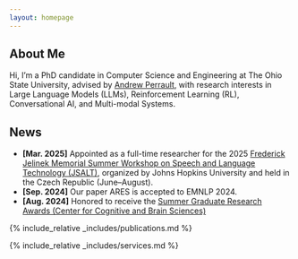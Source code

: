 ```yaml
---
layout: homepage
---
```


## About Me

Hi, I’m a PhD candidate in Computer Science and Engineering at The Ohio State University, advised by [Andrew Perrault](https://aperrault.github.io/), with research interests in Large Language Models (LLMs), Reinforcement Learning (RL), Conversational AI, and Multi-modal Systems.


## News
- **[Mar. 2025]** Appointed as a full-time researcher for the 2025 [Frederick Jelinek Memorial Summer Workshop on Speech and Language Technology (JSALT)](https://www.clsp.jhu.edu/workshops/), organized by Johns Hopkins University and held in the Czech Republic (June–August).
- **[Sep. 2024]** Our paper ARES is accepted to EMNLP 2024.
- **[Aug. 2024]** Honored to receive the [Summer Graduate Research Awards (Center for Cognitive and Brain Sciences)](https://cog.osu.edu/ccbs-summer-graduate-research-award-about) 

{% include_relative _includes/publications.md %}

{% include_relative _includes/services.md %}
